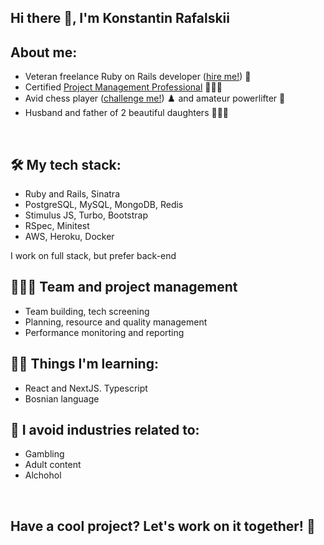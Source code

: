 ## Hi there 👋, I'm Konstantin Rafalskii

## About me:

- Veteran freelance Ruby on Rails developer ([hire me!](https://www.upwork.com/freelancers/~01200f35e0b0040cdc)) 💎
- Certified [Project Management Professional](https://www.credly.com/badges/24182858-6d2e-4b49-be5a-460a2653325f/public_url) 🧑‍🤝‍🧑
- Avid chess player ([challenge me!](https://www.chess.com/member/kraftat001)) ♟️ and amateur powerlifter 💪
- Husband and father of 2 beautiful daughters 👨‍👧‍👧

<br>

## 🛠 My tech stack: 
- Ruby and Rails, Sinatra
- PostgreSQL, MySQL, MongoDB, Redis
- Stimulus JS, Turbo, Bootstrap
- RSpec, Minitest
- AWS, Heroku, Docker

I work on full stack, but prefer back-end

## 🧑‍🤝‍🧑 Team and project management
- Team building, tech screening
- Planning, resource and quality management
- Performance monitoring and reporting

## 🧑‍🎓 Things I'm learning:
- React and NextJS. Typescript
- Bosnian language

## 🏢 I avoid industries related to: 
- Gambling
- Adult content
- Alchohol

<br>

## Have a cool project? Let's work on it together! 🤝
